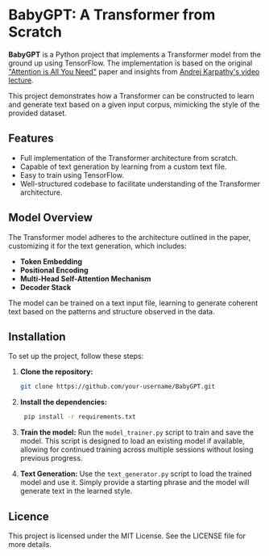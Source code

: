 # BabyGPT: A Transformer from Scratch

**BabyGPT** is a Python project that implements a Transformer model from the ground up using TensorFlow. The implementation is based on the original ["Attention is All You Need"](https://arxiv.org/abs/1706.03762) paper and insights from [Andrej Karpathy's video lecture](https://www.youtube.com/watch?v=kCc8FmEb1nY).

This project demonstrates how a Transformer can be constructed to learn and generate text based on a given input corpus, mimicking the style of the provided dataset.

## Features

- Full implementation of the Transformer architecture from scratch.
- Capable of text generation by learning from a custom text file.
- Easy to train using TensorFlow.
- Well-structured codebase to facilitate understanding of the Transformer architecture.

## Model Overview

The Transformer model adheres to the architecture outlined in the paper, customizing it for the text generation, which includes:

- **Token Embedding**
- **Positional Encoding**
- **Multi-Head Self-Attention Mechanism**
- **Decoder Stack**

The model can be trained on a text input file, learning to generate coherent text based on the patterns and structure observed in the data.

## Installation

To set up the project, follow these steps:

1. **Clone the repository:**
   ```bash
   git clone https://github.com/your-username/BabyGPT.git

2. **Install the dependencies:**
   ```bash
    pip install -r requirements.txt
   
3. **Train the model:**
   Run the `model_trainer.py` script to train and save the model. This script is designed to load an existing model if available, allowing for continued training across multiple sessions without losing previous progress.

4. **Text Generation:**
   Use the `text_generator.py` script to load the trained model and use it. Simply provide a starting phrase and the model will generate text in the learned style.
   
## Licence
This project is licensed under the MIT License. See the LICENSE file for more details.
